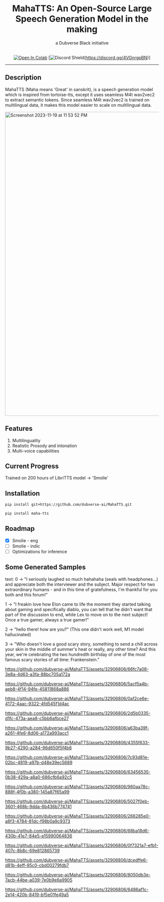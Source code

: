 <div align="center">

<h1>MahaTTS: An Open-Source Large Speech Generation Model in the making</h1>
a Dubverse Black initiative <br> <br>

[![Open In Colab](https://colab.research.google.com/assets/colab-badge.svg)](https://colab.research.google.com/drive/1-eOQqznKWwAfMdusJ_LDtDhjIyAlSMrG?usp=sharing)
[![Discord Shield](https://discordapp.com/api/guilds/1162007551987171410/widget.png?style=shield)(https://discord.gg/4VGnrgpBN)]
</div>

------

## Description
MahaTTS (Maha means 'Great' in sanskrit), is a speech generation model which is inspired from tortoise-tts, except it uses seamless M4t wav2vec2 to extract semantic tokens.
Since seamless M4t wav2vec2 is trained on multilingual data, it makes this model easier to scale on multilingual data.

<img width="993" alt="Screenshot 2023-11-19 at 11 53 52 PM" src="https://github.com/dubverse-ai/MahaTTS/assets/32906806/7429d3b6-3f19-4bd8-9005-ff9e16a698f8">


## Features
1. Multilinguality
2. Realistic Prosody and intonation
3. Multi-voice capabilities

## Current Progress
Trained on 200 hours of LibriTTS model -> 'Smolie' 

## Installation
```bash
pip install git+https://github.com/dubverse-ai/MahaTTS.git
```

```bash
pip install maha-tts
```
## Roadmap
- [x] Smolie - eng
- [ ] Smolie - indic
- [ ] Optimizations for inference

## Some Generated Samples
text:
0 -> "I seriously laughed so much hahahaha (seals with headphones...) and appreciate both the interviewer and the subject. Major respect for two extraordinary humans - and in this time of gratefulness, I'm thankful for you both and this forum!"

1 -> "I freakin love how Elon came to life the moment they started talking about gaming and specifically diablo, you can tell that he didn't want that part of the discussion to end, while Lex to move on to the next subject! Once a true gamer, always a true gamer!"

2 -> "hello there! how are you?" (This one didn't work well, M1 model hallucinated)

3 -> "Who doesn't love a good scary story, something to send a chill across your skin in the middle of summer's heat or really, any other time? And this year, we're celebrating the two hundredth birthday of one of the most famous scary stories of all time: Frankenstein."



https://github.com/dubverse-ai/MahaTTS/assets/32906806/66fc7a08-3e8a-4d63-a3fa-88bc705a172a



https://github.com/dubverse-ai/MahaTTS/assets/32906806/5acf5a4b-aeb8-4f14-94fe-45811868a886



https://github.com/dubverse-ai/MahaTTS/assets/32906806/0af2ce6e-4172-4aac-9322-4fd545f1d4ac



https://github.com/dubverse-ai/MahaTTS/assets/32906806/2d5b0335-d1fc-473a-aea8-c5bb6afbce27



https://github.com/dubverse-ai/MahaTTS/assets/32906806/a63ba39f-a261-4fe6-8d06-a172a993acc1



https://github.com/dubverse-ai/MahaTTS/assets/32906806/4355f633-9b27-4290-a284-96d650f5f4b8



https://github.com/dubverse-ai/MahaTTS/assets/32906806/7c93d81e-02bc-4819-a97b-d48e39ec5689



https://github.com/dubverse-ai/MahaTTS/assets/32906806/63456535-0b38-429a-a8a0-686cfb6a92c5



https://github.com/dubverse-ai/MahaTTS/assets/32906806/960aa78c-888f-4f0b-a380-145a87f65a99



https://github.com/dubverse-ai/MahaTTS/assets/32906806/5027f0eb-3601-468b-9dda-6b436b774741



https://github.com/dubverse-ai/MahaTTS/assets/32906806/266285e0-a8f3-4784-81dc-f98b0a9c9373



https://github.com/dubverse-ai/MahaTTS/assets/32906806/68ba18d6-430b-41e7-84e5-e15990064836



https://github.com/dubverse-ai/MahaTTS/assets/32906806/0f7321a7-efb1-407c-8b8c-69e812865739



https://github.com/dubverse-ai/MahaTTS/assets/32906806/dcedffe6-d81b-4eff-95c0-cbd00279fdb7



https://github.com/dubverse-ai/MahaTTS/assets/32906806/8050db3e-7acb-44be-a039-7e0b9e6a9905



https://github.com/dubverse-ai/MahaTTS/assets/32906806/6486af1c-2e14-420b-8419-bf5e01fe49a5


